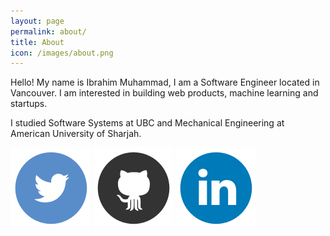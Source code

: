 ```yaml
---
layout: page
permalink: about/
title: About
icon: /images/about.png
---
```


Hello!
My name is Ibrahim Muhammad, I am a Software Engineer located in Vancouver. I am interested in building web products, 
machine learning and startups. 

I studied Software Systems at UBC and Mechanical Engineering at American University of Sharjah.

<a href="https://twitter.com/#!/ibrahimm"><img src="/images/twitter.png" class="icon"></a>
<a href="https://github.com/whistler"><img src="/images/github.png" class="icon"></a>
<a href="http://www.linkedin.com/profile/view?id=67748973"><img src="/images/linkedin.png" class="icon"></a>